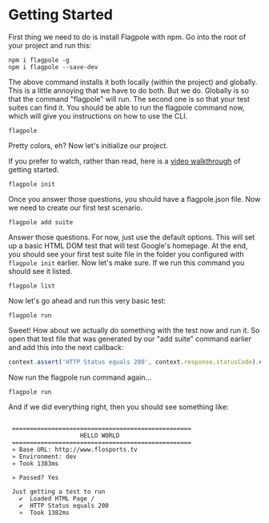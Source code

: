 # Getting Started

First thing we need to do is install Flagpole with npm. Go into the root of your project and run this:

```cli
npm i flagpole -g
npm i flagpole --save-dev
```

The above command installs it both locally (within the project) and globally. This is a little annoying that we have to do both. But we do. Globally is so that the command "flagpole" will run. The second one is so that your test suites can find it. You should be able to run the flagpole command now, which will give you instructions on how to use the CLI.

```cli
flagpole
```

Pretty colors, eh? Now let's initialize our project.

If you prefer to watch, rather than read, here is a [video walkthrough](https://www.youtube.com/watch?v=d29m9eg7AV4) of getting started.

```cli
flagpole init
```

Once you answer those questions, you should have a flagpole.json file. Now we need to create our first test scenario.


```cli
flagpole add suite
```

Answer those questions. For now, just use the default options. This will set up a basic HTML DOM test that will test Google's homepage. At the end, you should see your first test suite file in the folder you configured with `flagpole init` earlier. Now let's make sure. If we run this command you should see it listed.

```cli
flagpole list
```

Now let's go ahead and run this very basic test:

```cli
flagpole run
```

Sweet! How about we actually do something with the test now and run it. So open that test file that was generated by our "add suite" command earlier and add this into the next callback:

```javascript
context.assert('HTTP Status equals 200', context.response.statusCode).equals(200);
```

Now run the flagpole run command again...

```cli
flagpole run
```

And if we did everything right, then you should see something like:

```text

 ================================================== 
                    HELLO WORLD                    
 ================================================== 
 » Base URL: http://www.flosports.tv 
 » Environment: dev 
 » Took 1383ms
 
 » Passed? Yes
 
 Just getting a test to run 
   ✔  Loaded HTML Page / 
   ✔  HTTP Status equals 200 
   »  Took 1382ms

```
